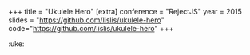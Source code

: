 +++
title = "Ukulele Hero"
[extra]
conference = "RejectJS"
year = 2015
slides = "https://github.com/lislis/ukulele-hero"
code="https://github.com/lislis/ukulele-hero"
+++

:uke:
